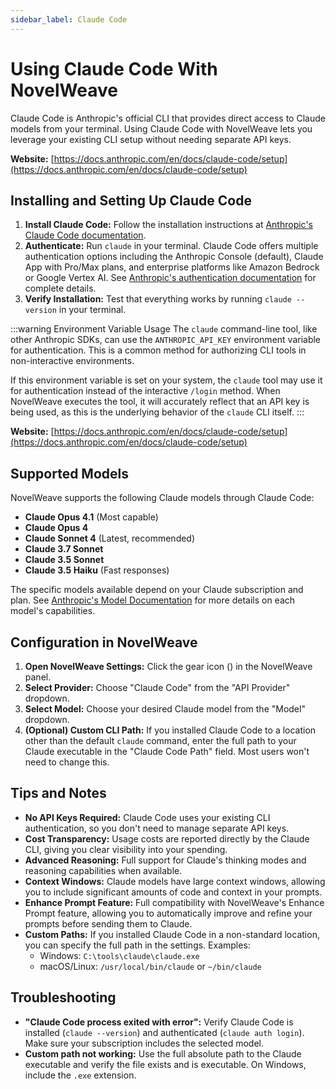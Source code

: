 ```yaml
---
sidebar_label: Claude Code
---
```


# Using Claude Code With NovelWeave

Claude Code is Anthropic's official CLI that provides direct access to Claude models from your terminal. Using Claude Code with NovelWeave lets you leverage your existing CLI setup without needing separate API keys.

**Website:** [https://docs.anthropic.com/en/docs/claude-code/setup](https://docs.anthropic.com/en/docs/claude-code/setup)

## Installing and Setting Up Claude Code

1. **Install Claude Code:** Follow the installation instructions at [Anthropic's Claude Code documentation](https://docs.anthropic.com/en/docs/claude-code/setup).
2. **Authenticate:** Run `claude` in your terminal. Claude Code offers multiple authentication options including the Anthropic Console (default), Claude App with Pro/Max plans, and enterprise platforms like Amazon Bedrock or Google Vertex AI. See [Anthropic's authentication documentation](https://docs.anthropic.com/en/docs/claude-code/setup) for complete details.
3. **Verify Installation:** Test that everything works by running `claude --version` in your terminal.

:::warning Environment Variable Usage
The `claude` command-line tool, like other Anthropic SDKs, can use the `ANTHROPIC_API_KEY` environment variable for authentication. This is a common method for authorizing CLI tools in non-interactive environments.

If this environment variable is set on your system, the `claude` tool may use it for authentication instead of the interactive `/login` method. When NovelWeave executes the tool, it will accurately reflect that an API key is being used, as this is the underlying behavior of the `claude` CLI itself.
:::

**Website:** [https://docs.anthropic.com/en/docs/claude-code/setup](https://docs.anthropic.com/en/docs/claude-code/setup)

## Supported Models

NovelWeave supports the following Claude models through Claude Code:

- **Claude Opus 4.1** (Most capable)
- **Claude Opus 4**
- **Claude Sonnet 4** (Latest, recommended)
- **Claude 3.7 Sonnet**
- **Claude 3.5 Sonnet**
- **Claude 3.5 Haiku** (Fast responses)

The specific models available depend on your Claude subscription and plan. See [Anthropic's Model Documentation](https://docs.anthropic.com/en/docs/about-claude/models) for more details on each model's capabilities.

## Configuration in NovelWeave

1. **Open NovelWeave Settings:** Click the gear icon (<Codicon name="gear" />) in the NovelWeave panel.
2. **Select Provider:** Choose "Claude Code" from the "API Provider" dropdown.
3. **Select Model:** Choose your desired Claude model from the "Model" dropdown.
4. **(Optional) Custom CLI Path:** If you installed Claude Code to a location other than the default `claude` command, enter the full path to your Claude executable in the "Claude Code Path" field. Most users won't need to change this.

## Tips and Notes

- **No API Keys Required:** Claude Code uses your existing CLI authentication, so you don't need to manage separate API keys.
- **Cost Transparency:** Usage costs are reported directly by the Claude CLI, giving you clear visibility into your spending.
- **Advanced Reasoning:** Full support for Claude's thinking modes and reasoning capabilities when available.
- **Context Windows:** Claude models have large context windows, allowing you to include significant amounts of code and context in your prompts.
- **Enhance Prompt Feature:** Full compatibility with NovelWeave's Enhance Prompt feature, allowing you to automatically improve and refine your prompts before sending them to Claude.
- **Custom Paths:** If you installed Claude Code in a non-standard location, you can specify the full path in the settings. Examples:
    - Windows: `C:\tools\claude\claude.exe`
    - macOS/Linux: `/usr/local/bin/claude` or `~/bin/claude`

## Troubleshooting

- **"Claude Code process exited with error":** Verify Claude Code is installed (`claude --version`) and authenticated (`claude auth login`). Make sure your subscription includes the selected model.
- **Custom path not working:** Use the full absolute path to the Claude executable and verify the file exists and is executable. On Windows, include the `.exe` extension.
